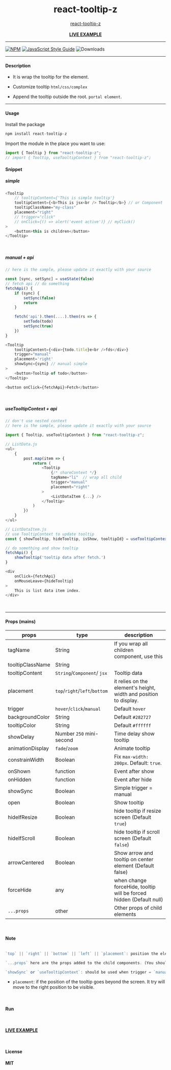 <div align="center">
    <h1>react-tooltip-z</h1>
    <a href="https://github.com/delpikye-v/react-tooltip">react-tooltip-z</a>
    <br />
    <br />
    <b><a href="https://codesandbox.io/s/0bspg">LIVE EXAMPLE</a>
    </b>
</div>

---

[![NPM](https://img.shields.io/npm/v/react-tooltip-z.svg)](https://www.npmjs.com/package/react-tooltip-z)
[![JavaScript Style Guide](https://img.shields.io/badge/code_style-standard-brightgreen.svg)](https://standardjs.com)
![Downloads](https://img.shields.io/npm/dt/react-tooltip.svg)

---

#### Description

+ It is wrap the tooltip for the element.

+ Customize tooltip `html/css/complex`

+ Append the tooltip outside the root. `portal element`.

---
#### Usage

Install the package

```js
npm install react-tooltip-z
```

Import the module in the place you want to use:
```js
import { Tooltip } from "react-tooltip-z";
// import { Tooltip, useTooltipContext } from "react-tooltip-z";

```

#### Snippet

##### simple

```js
<Tooltip
    // tooltipContent={'This is simple tooltip'}
    tooltipContent={<b>This is jsx<br /> Tooltip</b>} // or Component
    tooltipClassName="my-class"
    placement="right"
    // trigger="click"
    // onClick={() => alert('event active')} // myClick()
>
    <button>this is children</button>
</Tooltip>
```

<br />

##### manual + api

```js
// here is the sample, please update it exactly with your source

const [sync, setSync] = useState(false)
// fetch api // do something
fetchApi() {
    if (sync) {
        setSync(false)
        return
    }

    fetch('api').then(....).then(rs => {
        setTodo(todo)
        setSync(true)
    })
}

<Tooltip
    tooltipContent={<div>{todo.title}e<br />fds</div>}
    trigger="manual"
    placement='right'
    showSync={sync} // manual simple
>
    <button>Tooltip of todo</button>
</Tooltip>

<button onClick={fetchApi}>Fetch</button>
```

<br />

##### useTooltipContext + api

```js
// don't use nested context
// here is the sample, please update it exactly with your source

import { Tooltip, useTooltipContext } from "react-tooltip-z";

// ListData.js
<ul>
    {
        post.map(item => {
            return (
                <Tooltip
                    {/* shareContext */}
                    tagName="li"  // wrap all child
                    trigger="manual"
                    placement="right"
                >
                    <ListDataItem {...} />
                </Tooltip>
            )
        })
    }
</ul>

// ListDataItem.js
// use TooltipContext to update tooltip
const { showTooltip, hideTooltip, isShow, tooltipId} = useTooltipContext()

// do something and show tooltip
fetchApi() {
    showTooltip('tooltip data after fetch.')
}

<div
    onClick={fetchApi}
    onMouseLeave={hideTooltip}
>
    This is list data item index.
</div>

```

<br />

---

#### Props (mains)

| props                | type                          | description                                                           |
|----------------------|-------------------------------|-----------------------------------------------------------------------|
| tagName              | String                        | If you wrap all children component,  use this                         |
| tooltipClassName     | String                        |                                                                       |
| tooltipContent       | `String`/`Component`/ `jsx`   | Tooltip data                                                          |
| placement            | `top`/`right`/`left`/`bottom` | it relies on the element's height,  width and position to display.    |
| trigger              | `hover`/`click`/`manual`      | Default `hover`                                                       |
| backgroundColor      | String                        | Default `#282727`                                                     |
| tooltipColor         | String                        | Default `#ffffff`                                                     |
| showDelay            | Number `250` mini-second      | Time delay show tooltip                                               |
| animationDisplay     | `fade`/`zoom`                 | Animate tooltip                                                       |
| constrainWidth       | Boolean                       | Fix `max-width: 200px`. Default: `true`.                              |
| onShown              | function                      | Event after show                                                      |
| onHidden             | function                      | Event after hide                                                      |
| showSync             | Boolean                       | Simple trigger = manual                                               |
| open                 | Boolean                       | Show tooltip                                                          |
| hideIfResize         | Boolean                       | hide tooltip if resize screen  (Default `true`)                       |
| hideIfScroll         | Boolean                       | hide tooltip if scroll screen  (Default `false`)                      |
| arrowCentered        | Boolean                       | Show arrow and tooltip on center element (Default false)              |
| forceHide            | any                           | when change forceHide, tooltip will be forced hidden (Default null)   |
| `...props`           | other                         | Other props of child elements                                         |

<br />

#### Note

```js

`top` || `right` || `bottom` || `left` || `placement`: position the element

`...props` here are the props added to the child components. (You should add on child)

`showSync` or `useTooltipContext`: should be used when trigger = `manual`
```

+ `placement`: if the position of the tooltip goes beyond the screen.
  It try will move to the right position to be visible.

<br />

#### Run

<br />

<b><a href="https://codesandbox.io/s/0bspg">LIVE EXAMPLE</a>

<br />

#### License
MIT
